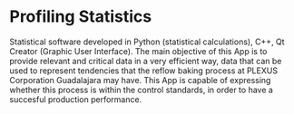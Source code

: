 # Profiling Statistics

Statistical software developed in Python (statistical calculations), C++, Qt Creator (Graphic User Interface). 
The main objective of this App is to provide relevant and critical data in a very efficient way, data that can be used to represent  tendencies that the reflow baking process at PLEXUS Corporation Guadalajara may have. 
This App is capable of expressing whether this process is within the control standards, in order to have a succesful production performance.
